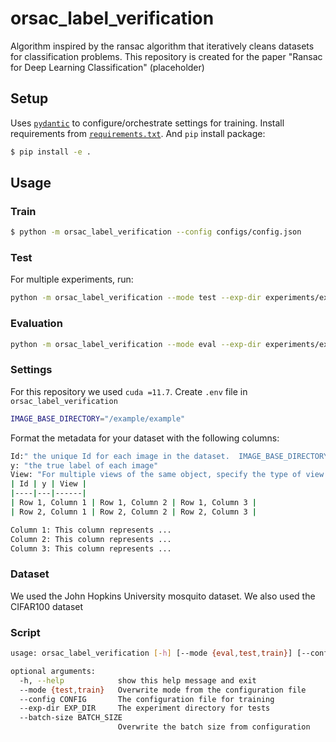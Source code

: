 # orsac_label_verification

Algorithm inspired by the ransac algorithm that iteratively cleans datasets for classification problems. 
This repository is created for the paper "Ransac for Deep Learning Classification" (placeholder)

## Setup

Uses [`pydantic`](https://docs.pydantic.dev/) to configure/orchestrate settings for training. Install requirements from [`requirements.txt`](./requirements.txt). And `pip` install package:


```sh
$ pip install -e .
```

## Usage
### Train

```sh
$ python -m orsac_label_verification --config configs/config.json
```

### Test
For multiple experiments, run: 
```sh
python -m orsac_label_verification --mode test --exp-dir experiments/example_exp
```

### Evaluation

```sh
python -m orsac_label_verification --mode eval --exp-dir experiments/example_exp

```

### Settings 
For this repository we used `cuda =11.7`. 
Create `.env` file in `orsac_label_verification`
```sh
IMAGE_BASE_DIRECTORY="/example/example"
```
Format the metadata for your dataset with the following columns:
```sh
Id:" the unique Id for each image in the dataset.  IMAGE_BASE_DIRECTORY/Id gives the full path for each image. "
y: "the true label of each image"
View: "For multiple views of the same object, specify the type of view here. If not applicable set View to None for all images."
| Id | y | View |
|----|---|------|
| Row 1, Column 1 | Row 1, Column 2 | Row 1, Column 3 |
| Row 2, Column 1 | Row 2, Column 2 | Row 2, Column 3 |

Column 1: This column represents ...
Column 2: This column represents ...
Column 3: This column represents ...

```
### Dataset
We used the John Hopkins University mosquito dataset.
We also used the CIFAR100 dataset 

### Script

```sh
usage: orsac_label_verification [-h] [--mode {eval,test,train}] [--config CONFIG] [--exp-dir EXP_DIR] [--batch-size BATCH_SIZE]

optional arguments:
  -h, --help            show this help message and exit
  --mode {test,train}   Overwrite mode from the configuration file
  --config CONFIG       The configuration file for training
  --exp-dir EXP_DIR     The experiment directory for tests
  --batch-size BATCH_SIZE
                        Overwrite the batch size from configuration
```
